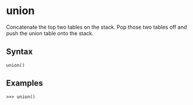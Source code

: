 # union

Concatenate the top two tables on the stack.
Pop those two tables off and push the union table onto the stack.

## Syntax

`union()`

## Examples

`>>> union()`